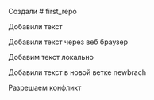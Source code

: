 Создали # first_repo

Добавили текст 

Добавили текст через веб браузер

Добавим текст локально 

Добавили текст в новой ветке newbrach

Разрешаем конфликт
